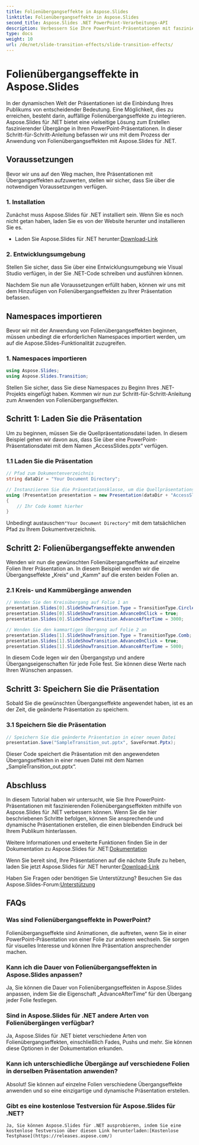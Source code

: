 ```yaml
---
title: Folienübergangseffekte in Aspose.Slides
linktitle: Folienübergangseffekte in Aspose.Slides
second_title: Aspose.Slides .NET PowerPoint-Verarbeitungs-API
description: Verbessern Sie Ihre PowerPoint-Präsentationen mit faszinierenden Folienübergangseffekten mit Aspose.Slides für .NET. Begeistern Sie Ihr Publikum mit dynamischen Animationen!
type: docs
weight: 10
url: /de/net/slide-transition-effects/slide-transition-effects/
---
```

# Folienübergangseffekte in Aspose.Slides

In der dynamischen Welt der Präsentationen ist die Einbindung Ihres Publikums von entscheidender Bedeutung. Eine Möglichkeit, dies zu erreichen, besteht darin, auffällige Folienübergangseffekte zu integrieren. Aspose.Slides für .NET bietet eine vielseitige Lösung zum Erstellen faszinierender Übergänge in Ihren PowerPoint-Präsentationen. In dieser Schritt-für-Schritt-Anleitung befassen wir uns mit dem Prozess der Anwendung von Folienübergangseffekten mit Aspose.Slides für .NET.

## Voraussetzungen

Bevor wir uns auf den Weg machen, Ihre Präsentationen mit Übergangseffekten aufzuwerten, stellen wir sicher, dass Sie über die notwendigen Voraussetzungen verfügen.

### 1. Installation

Zunächst muss Aspose.Slides für .NET installiert sein. Wenn Sie es noch nicht getan haben, laden Sie es von der Website herunter und installieren Sie es.

-  Laden Sie Aspose.Slides für .NET herunter:[Download-Link](https://releases.aspose.com/slides/net/)

### 2. Entwicklungsumgebung

Stellen Sie sicher, dass Sie über eine Entwicklungsumgebung wie Visual Studio verfügen, in der Sie .NET-Code schreiben und ausführen können.

Nachdem Sie nun alle Voraussetzungen erfüllt haben, können wir uns mit dem Hinzufügen von Folienübergangseffekten zu Ihrer Präsentation befassen.

## Namespaces importieren

Bevor wir mit der Anwendung von Folienübergangseffekten beginnen, müssen unbedingt die erforderlichen Namespaces importiert werden, um auf die Aspose.Slides-Funktionalität zuzugreifen.

### 1. Namespaces importieren

```csharp
using Aspose.Slides;
using Aspose.Slides.Transition;
```

Stellen Sie sicher, dass Sie diese Namespaces zu Beginn Ihres .NET-Projekts eingefügt haben. Kommen wir nun zur Schritt-für-Schritt-Anleitung zum Anwenden von Folienübergangseffekten.

## Schritt 1: Laden Sie die Präsentation

Um zu beginnen, müssen Sie die Quellpräsentationsdatei laden. In diesem Beispiel gehen wir davon aus, dass Sie über eine PowerPoint-Präsentationsdatei mit dem Namen „AccessSlides.pptx“ verfügen.

### 1.1 Laden Sie die Präsentation

```csharp
// Pfad zum Dokumentenverzeichnis
string dataDir = "Your Document Directory";

// Instanziieren Sie die Präsentationsklasse, um die Quellpräsentationsdatei zu laden
using (Presentation presentation = new Presentation(dataDir + "AccessSlides.pptx"))
{
    // Ihr Code kommt hierher
}
```

 Unbedingt austauschen`"Your Document Directory"` mit dem tatsächlichen Pfad zu Ihrem Dokumentverzeichnis.

## Schritt 2: Folienübergangseffekte anwenden

Wenden wir nun die gewünschten Folienübergangseffekte auf einzelne Folien Ihrer Präsentation an. In diesem Beispiel wenden wir die Übergangseffekte „Kreis“ und „Kamm“ auf die ersten beiden Folien an.

### 2.1 Kreis- und Kammübergänge anwenden

```csharp
// Wenden Sie den Kreisübergang auf Folie 1 an
presentation.Slides[0].SlideShowTransition.Type = TransitionType.Circle;
presentation.Slides[0].SlideShowTransition.AdvanceOnClick = true;
presentation.Slides[0].SlideShowTransition.AdvanceAfterTime = 3000;

// Wenden Sie den kammartigen Übergang auf Folie 2 an
presentation.Slides[1].SlideShowTransition.Type = TransitionType.Comb;
presentation.Slides[1].SlideShowTransition.AdvanceOnClick = true;
presentation.Slides[1].SlideShowTransition.AdvanceAfterTime = 5000;
```

In diesem Code legen wir den Übergangstyp und andere Übergangseigenschaften für jede Folie fest. Sie können diese Werte nach Ihren Wünschen anpassen.

## Schritt 3: Speichern Sie die Präsentation

Sobald Sie die gewünschten Übergangseffekte angewendet haben, ist es an der Zeit, die geänderte Präsentation zu speichern.

### 3.1 Speichern Sie die Präsentation

```csharp
// Speichern Sie die geänderte Präsentation in einer neuen Datei
presentation.Save("SampleTransition_out.pptx", SaveFormat.Pptx);
```

Dieser Code speichert die Präsentation mit den angewendeten Übergangseffekten in einer neuen Datei mit dem Namen „SampleTransition_out.pptx“.

## Abschluss

In diesem Tutorial haben wir untersucht, wie Sie Ihre PowerPoint-Präsentationen mit faszinierenden Folienübergangseffekten mithilfe von Aspose.Slides für .NET verbessern können. Wenn Sie die hier beschriebenen Schritte befolgen, können Sie ansprechende und dynamische Präsentationen erstellen, die einen bleibenden Eindruck bei Ihrem Publikum hinterlassen.

 Weitere Informationen und erweiterte Funktionen finden Sie in der Dokumentation zu Aspose.Slides für .NET:[Dokumentation](https://reference.aspose.com/slides/net/)

 Wenn Sie bereit sind, Ihre Präsentationen auf die nächste Stufe zu heben, laden Sie jetzt Aspose.Slides für .NET herunter:[Download-Link](https://releases.aspose.com/slides/net/)

 Haben Sie Fragen oder benötigen Sie Unterstützung? Besuchen Sie das Aspose.Slides-Forum:[Unterstützung](https://forum.aspose.com/)

## FAQs

### Was sind Folienübergangseffekte in PowerPoint?
   Folienübergangseffekte sind Animationen, die auftreten, wenn Sie in einer PowerPoint-Präsentation von einer Folie zur anderen wechseln. Sie sorgen für visuelles Interesse und können Ihre Präsentation ansprechender machen.

### Kann ich die Dauer von Folienübergangseffekten in Aspose.Slides anpassen?
   Ja, Sie können die Dauer von Folienübergangseffekten in Aspose.Slides anpassen, indem Sie die Eigenschaft „AdvanceAfterTime“ für den Übergang jeder Folie festlegen.

### Sind in Aspose.Slides für .NET andere Arten von Folienübergängen verfügbar?
   Ja, Aspose.Slides für .NET bietet verschiedene Arten von Folienübergangseffekten, einschließlich Fades, Pushs und mehr. Sie können diese Optionen in der Dokumentation erkunden.

### Kann ich unterschiedliche Übergänge auf verschiedene Folien in derselben Präsentation anwenden?
   Absolut! Sie können auf einzelne Folien verschiedene Übergangseffekte anwenden und so eine einzigartige und dynamische Präsentation erstellen.

### Gibt es eine kostenlose Testversion für Aspose.Slides für .NET?
    Ja, Sie können Aspose.Slides für .NET ausprobieren, indem Sie eine kostenlose Testversion über diesen Link herunterladen:[Kostenlose Testphase](https://releases.aspose.com/)